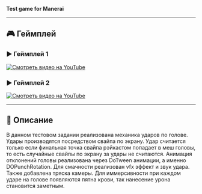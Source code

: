 **Test game for Manerai**

---

## 🎮 Геймплей

### ▶️ Геймплей 1  
[![Смотреть видео на YouTube](https://img.youtube.com/vi/nSCHGfwnhlg/0.jpg)](https://www.youtube.com/watch?v=nSCHGfwnhlg)

### ▶️ Геймплей 2  
[![Смотреть видео на YouTube](https://img.youtube.com/vi/4LbBbQ9P7l8/0.jpg)](https://www.youtube.com/watch?v=4LbBbQ9P7l8)

---

## 📝 Описание
В данном тестовом задании реализована механика ударов по голове. Удары производятся посредством свайпа по экрану. Удар считается только если финальная точка свайпа рэйкастом попадает в меш головы, то есть случайные свайпы по экрану за удары не считаются. Анимация отклонений головы реализована через DoTween анимации, а именно DOPunchRotation. Для смачности реализован vfx эффект и звук удара. Также добавлена тряска камеры. Для иммерсивности при каждом ударе на голове появляются пятна крови, так нанесение урона становится заметным.
